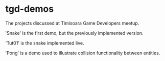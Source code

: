 tgd-demos
=========

The projects discussed at Timisoara Game Developers meetup.

'Snake' is the first demo, but the previously implemented version.

'Tut01' is the snake implemented live.

'Pong' is a demo used to illustrate collision functionality between entities.
